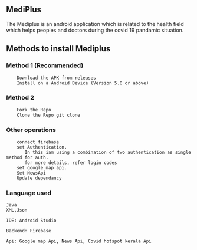 ## MediPlus
The Mediplus is an android application which is related to the health field which helps peoples and doctors during the covid 19 pandamic situation.

## Methods to install Mediplus

### Method 1 (Recommended)
        Download the APK from releases
        Install on a Android Device (Version 5.0 or above)
        
### Method 2
        Fork the Repo
        Clone the Repo git clone 
        
### Other operations       
        connect firebase
        set Authentication.
           In this iam using a combination of two authentication as single method for auth.
           for more details, refer login codes
        set google map api.
        Set NewsApi
        Update dependancy
        
        
### Language used
    Java
    XML,Json
    
    IDE: Android Studio
    
    Backend: Firebase
    
    Api: Google map Api, News Api, Covid hotspot kerala Api
